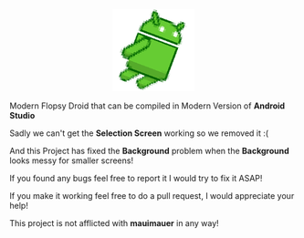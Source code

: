 <p align="center">
    <img src="flopsydroid.png">
</p>

Modern Flopsy Droid that can be compiled in Modern Version of **Android Studio**

Sadly we can't get the **Selection Screen** working so we removed it :(

And this Project has fixed the **Background** problem when the **Background** looks messy for smaller screens!

If you found any bugs feel free to report it I would try to fix it ASAP!

If you make it working feel free to do a pull request, I would appreciate your help!

This project is not afflicted with **mauimauer** in any way!
